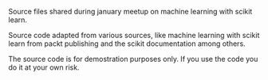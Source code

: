 Source files shared during january meetup on machine learning with 
scikit learn.

Source code adapted from various sources, like machine learning with scikit 
learn from packt publishing and the scikit documentation among others.

The source code is for demostration purposes only. If you use the code you 
do it at your own risk.
